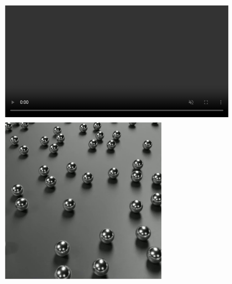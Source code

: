 
<video src="../../docs/media/recocido_720p.mp4"
       width="720"
       autoplay
       loop
       muted
       playsinline
       controls></video>

<p>
  <a href="../../docs/media/recocido_720p.mp4">
    <img src="../../docs/media/recocido_poster.jpg" alt="Annealing animation (click to open video)">
  </a>
</p>
